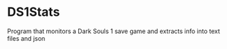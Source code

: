 # DS1Stats
Program that monitors a Dark Souls 1 save game and extracts info into text files and json
